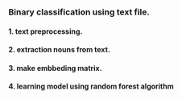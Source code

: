 ### Binary classification using text file.

#### 1. text preprocessing.

#### 2. extraction nouns from text.

#### 3. make embbeding matrix.

#### 4. learning model using random forest algorithm
